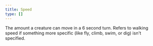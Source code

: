 ```yaml
---
title: Speed
type: []
---
```


The amount a creature can move in a 6 second turn. Refers to walking speed if something more specific (like fly, climb, swim, or dig) isn't specified.
